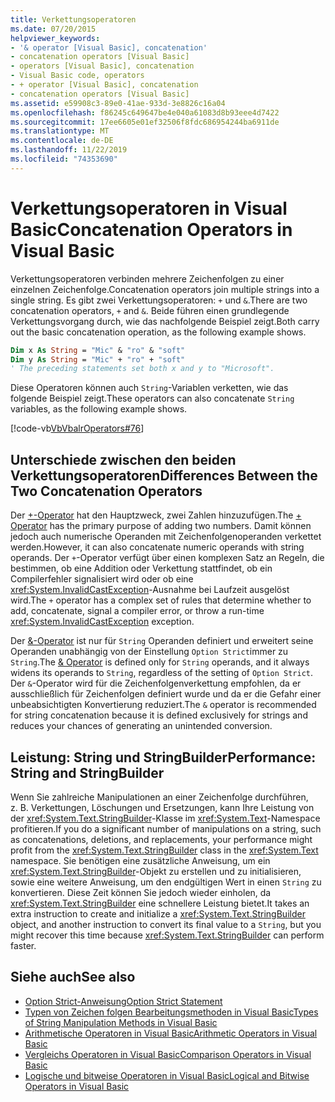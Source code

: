 ```yaml
---
title: Verkettungsoperatoren
ms.date: 07/20/2015
helpviewer_keywords:
- '& operator [Visual Basic], concatenation'
- concatenation operators [Visual Basic]
- operators [Visual Basic], concatenation
- Visual Basic code, operators
- + operator [Visual Basic], concatenation
- concatenation operators [Visual Basic]
ms.assetid: e59908c3-89e0-41ae-933d-3e8826c16a04
ms.openlocfilehash: f86245c649647be4e040a61083d8b93eee4d7422
ms.sourcegitcommit: 17ee6605e01ef32506f8fdc686954244ba6911de
ms.translationtype: MT
ms.contentlocale: de-DE
ms.lasthandoff: 11/22/2019
ms.locfileid: "74353690"
---
```

# <a name="concatenation-operators-in-visual-basic"></a><span data-ttu-id="8dacd-102">Verkettungsoperatoren in Visual Basic</span><span class="sxs-lookup"><span data-stu-id="8dacd-102">Concatenation Operators in Visual Basic</span></span>

<span data-ttu-id="8dacd-103">Verkettungsoperatoren verbinden mehrere Zeichenfolgen zu einer einzelnen Zeichenfolge.</span><span class="sxs-lookup"><span data-stu-id="8dacd-103">Concatenation operators join multiple strings into a single string.</span></span> <span data-ttu-id="8dacd-104">Es gibt zwei Verkettungsoperatoren: `+` und `&`.</span><span class="sxs-lookup"><span data-stu-id="8dacd-104">There are two concatenation operators, `+` and `&`.</span></span> <span data-ttu-id="8dacd-105">Beide führen einen grundlegende Verkettungsvorgang durch, wie das nachfolgende Beispiel zeigt.</span><span class="sxs-lookup"><span data-stu-id="8dacd-105">Both carry out the basic concatenation operation, as the following example shows.</span></span>

```vb
Dim x As String = "Mic" & "ro" & "soft"
Dim y As String = "Mic" + "ro" + "soft"
' The preceding statements set both x and y to "Microsoft".
```

<span data-ttu-id="8dacd-106">Diese Operatoren können auch `String`-Variablen verketten, wie das folgende Beispiel zeigt.</span><span class="sxs-lookup"><span data-stu-id="8dacd-106">These operators can also concatenate `String` variables, as the following example shows.</span></span>

[!code-vb[VbVbalrOperators#76](~/samples/snippets/visualbasic/VS_Snippets_VBCSharp/VbVbalrOperators/VB/Class1.vb#76)]

## <a name="differences-between-the-two-concatenation-operators"></a><span data-ttu-id="8dacd-107">Unterschiede zwischen den beiden Verkettungsoperatoren</span><span class="sxs-lookup"><span data-stu-id="8dacd-107">Differences Between the Two Concatenation Operators</span></span>

<span data-ttu-id="8dacd-108">Der [+-Operator](../../../../visual-basic/language-reference/operators/addition-operator.md) hat den Hauptzweck, zwei Zahlen hinzuzufügen.</span><span class="sxs-lookup"><span data-stu-id="8dacd-108">The [+ Operator](../../../../visual-basic/language-reference/operators/addition-operator.md) has the primary purpose of adding two numbers.</span></span> <span data-ttu-id="8dacd-109">Damit können jedoch auch numerische Operanden mit Zeichenfolgenoperanden verkettet werden.</span><span class="sxs-lookup"><span data-stu-id="8dacd-109">However, it can also concatenate numeric operands with string operands.</span></span> <span data-ttu-id="8dacd-110">Der `+`-Operator verfügt über einen komplexen Satz an Regeln, die bestimmen, ob eine Addition oder Verkettung stattfindet, ob ein Compilerfehler signalisiert wird oder ob eine <xref:System.InvalidCastException>-Ausnahme bei Laufzeit ausgelöst wird.</span><span class="sxs-lookup"><span data-stu-id="8dacd-110">The `+` operator has a complex set of rules that determine whether to add, concatenate, signal a compiler error, or throw a run-time <xref:System.InvalidCastException> exception.</span></span>

<span data-ttu-id="8dacd-111">Der [&-Operator](../../../../visual-basic/language-reference/operators/concatenation-operator.md) ist nur für `String` Operanden definiert und erweitert seine Operanden unabhängig von der Einstellung `Option Strict`immer zu `String`.</span><span class="sxs-lookup"><span data-stu-id="8dacd-111">The [& Operator](../../../../visual-basic/language-reference/operators/concatenation-operator.md) is defined only for `String` operands, and it always widens its operands to `String`, regardless of the setting of `Option Strict`.</span></span> <span data-ttu-id="8dacd-112">Der `&`-Operator wird für die Zeichenfolgenverkettung empfohlen, da er ausschließlich für Zeichenfolgen definiert wurde und da er die Gefahr einer unbeabsichtigten Konvertierung reduziert.</span><span class="sxs-lookup"><span data-stu-id="8dacd-112">The `&` operator is recommended for string concatenation because it is defined exclusively for strings and reduces your chances of generating an unintended conversion.</span></span>

## <a name="performance-string-and-stringbuilder"></a><span data-ttu-id="8dacd-113">Leistung: String und StringBuilder</span><span class="sxs-lookup"><span data-stu-id="8dacd-113">Performance: String and StringBuilder</span></span>

<span data-ttu-id="8dacd-114">Wenn Sie zahlreiche Manipulationen an einer Zeichenfolge durchführen, z. B. Verkettungen, Löschungen und Ersetzungen, kann Ihre Leistung von der <xref:System.Text.StringBuilder>-Klasse im <xref:System.Text>-Namespace profitieren.</span><span class="sxs-lookup"><span data-stu-id="8dacd-114">If you do a significant number of manipulations on a string, such as concatenations, deletions, and replacements, your performance might profit from the <xref:System.Text.StringBuilder> class in the <xref:System.Text> namespace.</span></span> <span data-ttu-id="8dacd-115">Sie benötigen eine zusätzliche Anweisung, um ein <xref:System.Text.StringBuilder>-Objekt zu erstellen und zu initialisieren, sowie eine weitere Anweisung, um den endgültigen Wert in einen `String` zu konvertieren. Diese Zeit können Sie jedoch wieder einholen, da <xref:System.Text.StringBuilder> eine schnellere Leistung bietet.</span><span class="sxs-lookup"><span data-stu-id="8dacd-115">It takes an extra instruction to create and initialize a <xref:System.Text.StringBuilder> object, and another instruction to convert its final value to a `String`, but you might recover this time because <xref:System.Text.StringBuilder> can perform faster.</span></span>

## <a name="see-also"></a><span data-ttu-id="8dacd-116">Siehe auch</span><span class="sxs-lookup"><span data-stu-id="8dacd-116">See also</span></span>

- [<span data-ttu-id="8dacd-117">Option Strict-Anweisung</span><span class="sxs-lookup"><span data-stu-id="8dacd-117">Option Strict Statement</span></span>](../../../../visual-basic/language-reference/statements/option-strict-statement.md)
- [<span data-ttu-id="8dacd-118">Typen von Zeichen folgen Bearbeitungsmethoden in Visual Basic</span><span class="sxs-lookup"><span data-stu-id="8dacd-118">Types of String Manipulation Methods in Visual Basic</span></span>](../../../../visual-basic/programming-guide/language-features/strings/types-of-string-manipulation-methods.md)
- [<span data-ttu-id="8dacd-119">Arithmetische Operatoren in Visual Basic</span><span class="sxs-lookup"><span data-stu-id="8dacd-119">Arithmetic Operators in Visual Basic</span></span>](../../../../visual-basic/programming-guide/language-features/operators-and-expressions/arithmetic-operators.md)
- [<span data-ttu-id="8dacd-120">Vergleichs Operatoren in Visual Basic</span><span class="sxs-lookup"><span data-stu-id="8dacd-120">Comparison Operators in Visual Basic</span></span>](../../../../visual-basic/programming-guide/language-features/operators-and-expressions/comparison-operators.md)
- [<span data-ttu-id="8dacd-121">Logische und bitweise Operatoren in Visual Basic</span><span class="sxs-lookup"><span data-stu-id="8dacd-121">Logical and Bitwise Operators in Visual Basic</span></span>](../../../../visual-basic/programming-guide/language-features/operators-and-expressions/logical-and-bitwise-operators.md)
